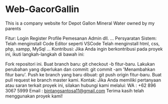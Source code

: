 # Web-GacorGallin
This is a company website for Depot Gallon Mineral Water owned by my parents

Fitur:
Login
Register
Profile
Pemesanan
Admin
dll.
...
Persyaratan Sistem:
Telah menginstall Code Editor seperti VSCode
Telah menginstall html, css, php, xampp, MySql
...
Kontribusi:
Jika Anda ingin berkontribusi pada proyek ini, ikuti langkah-langkah di bawah ini:

Fork repositori ini.
Buat branch baru: git checkout -b fitur-baru.
Lakukan perubahan yang diperlukan dan commit: git commit -am 'Menambahkan fitur baru'.
Push ke branch yang baru dibuat: git push origin fitur-baru.
Buat pull request ke branch master kami.
Kontak:
Jika Anda memiliki pertanyaan atau saran terkait proyek ini, silakan hubungi kami melalui:
WA : +62 896 3067 5999
Email : bintangsantosa11@gmail.com
Terima kasih telah menggunakan proyek kami!
